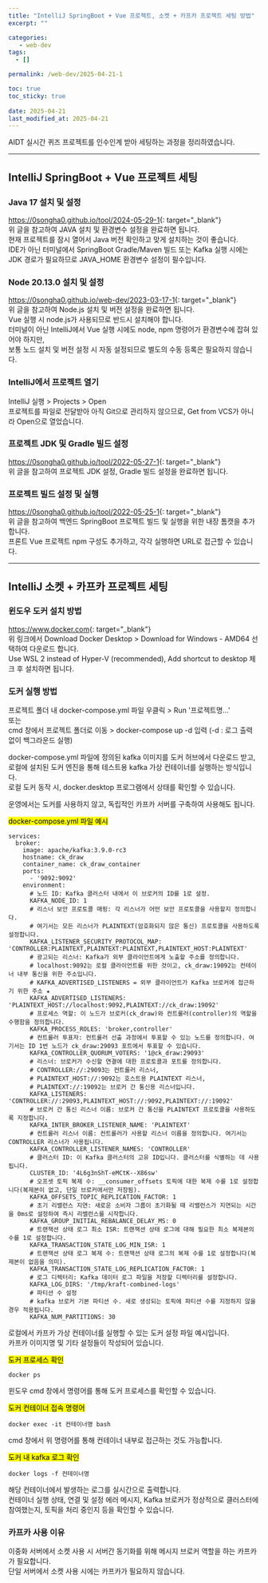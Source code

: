 ```yaml
---
title: "IntelliJ SpringBoot + Vue 프로젝트, 소켓 + 카프카 프로젝트 세팅 방법"
excerpt: ""

categories:
   - web-dev
tags:
  - []

permalink: /web-dev/2025-04-21-1

toc: true
toc_sticky: true
 
date: 2025-04-21
last_modified_at: 2025-04-21
---
```


AIDT 실시간 퀴즈 프로젝트를 인수인계 받아 세팅하는 과정을 정리하였습니다.

---

## IntelliJ SpringBoot + Vue 프로젝트 세팅

### Java 17 설치 및 설정
<https://0songha0.github.io/tool/2024-05-29-1>{: target="_blank"}  
위 글을 참고하여 JAVA 설치 및 환경변수 설정을 완료하면 됩니다.  
현재 프로젝트를 잠시 열어서 Java 버전 확인하고 맞게 설치하는 것이 좋습니다.  
IDE가 아닌 터미널에서 SpringBoot Gradle/Maven 빌드 또는 Kafka 실행 시에는  
JDK 경로가 필요하므로 JAVA_HOME 환경변수 설정이 필수입니다.

### Node 20.13.0 설치 및 설정
<https://0songha0.github.io/web-dev/2023-03-17-1>{: target="_blank"}  
위 글을 참고하여 Node.js 설치 및 버전 설정을 완료하면 됩니다.  
Vue 실행 시 node.js가 사용되므로 반드시 설치해야 합니다.  
터미널이 아닌 IntelliJ에서 Vue 실행 시에도 node, npm 명령어가 환경변수에 잡혀 있어야 하지만,  
보통 노드 설치 및 버전 설정 시 자동 설정되므로 별도의 수동 등록은 필요하지 않습니다.

### IntelliJ에서 프로젝트 열기
IntelliJ 실행 > Projects > Open  
프로젝트를 파일로 전달받아 아직 Git으로 관리하지 않으므로, Get from VCS가 아니라 Open으로 열었습니다.

### 프로젝트 JDK 및 Gradle 빌드 설정
<https://0songha0.github.io/tool/2022-05-27-1>{: target="_blank"}  
위 글을 참고하여 프로젝트 JDK 설정, Gradle 빌드 설정을 완료하면 됩니다.

### 프로젝트 빌드 설정 및 실행
<https://0songha0.github.io/tool/2022-05-25-1>{: target="_blank"}  
위 글을 참고하여 백엔드 SpringBoot 프로젝트 빌드 및 실행을 위한 내장 톰캣을 추가합니다.  
프론트 Vue 프로젝트 npm 구성도 추가하고, 각각 실행하면 URL로 접근할 수 있습니다.

---

## IntelliJ 소켓 + 카프카 프로젝트 세팅

### 윈도우 도커 설치 방법
<https://www.docker.com>{: target="_blank"}  
위 링크에서 Download Docker Desktop > Download for Windows - AMD64 선택하여 다운로드 합니다.  
Use WSL 2 instead of Hyper-V (recommended), Add shortcut to desktop 체크 후 설치하면 됩니다.

### 도커 실행 방법
프로젝트 폴더 내 docker-compose.yml 파일 우클릭 > Run '프로젝트명...'  
또는  
cmd 창에서 프로젝트 폴더로 이동 > docker-compose up -d 입력 (-d : 로그 출력 없이 백그라운드 실행)

docker-compose.yml 파일에 정의된 kafka 이미지를 도커 허브에서 다운로드 받고,  
로컬에 설치된 도커 엔진을 통해 테스트용 kafka 가상 컨테이너를 실행하는 방식입니다.  
로컬 도커 동작 시, docker.desktop 프로그램에서 상태를 확인할 수 있습니다.

운영에서는 도커를 사용하지 않고, 독립적인 카프카 서버를 구축하여 사용해도 됩니다.

<mark>docker-compose.yml 파일 예시</mark>
```
services:
  broker:
    image: apache/kafka:3.9.0-rc3
    hostname: ck_draw
    container_name: ck_draw_container
    ports:
      - '9092:9092'
    environment:
      # 노드 ID: Kafka 클러스터 내에서 이 브로커의 ID를 1로 설정.
      KAFKA_NODE_ID: 1
      # 리스너 보안 프로토콜 매핑: 각 리스너가 어떤 보안 프로토콜을 사용할지 정의합니다.
      # 여기서는 모든 리스너가 PLAINTEXT(암호화되지 않은 통신) 프로토콜을 사용하도록 설정합니다.
      KAFKA_LISTENER_SECURITY_PROTOCOL_MAP: 'CONTROLLER:PLAINTEXT,PLAINTEXT:PLAINTEXT,PLAINTEXT_HOST:PLAINTEXT'
      # 광고되는 리스너: Kafka가 외부 클라이언트에게 노출할 주소를 정의합니다.
      # localhost:9092는 로컬 클라이언트를 위한 것이고, ck_draw:19092는 컨테이너 내부 통신을 위한 주소입니다.
      # KAFKA_ADVERTISED_LISTENERS = 외부 클라이언트가 Kafka 브로커에 접근하기 위한 주소 ★
      KAFKA_ADVERTISED_LISTENERS: 'PLAINTEXT_HOST://localhost:9092,PLAINTEXT://ck_draw:19092'
      # 프로세스 역할: 이 노드가 브로커(ck_draw)와 컨트롤러(controller)의 역할을 수행함을 정의합니다.
      KAFKA_PROCESS_ROLES: 'broker,controller'
      # 컨트롤러 투표자: 컨트롤러 선출 과정에서 투표할 수 있는 노드를 정의합니다. 여기서는 ID 1번 노드가 ck_draw:29093 포트에서 투표할 수 있습니다.
      KAFKA_CONTROLLER_QUORUM_VOTERS: '1@ck_draw:29093'
      # 리스너: 브로커가 수신할 연결에 대한 프로토콜과 포트를 정의합니다.
      # CONTROLLER://:29093는 컨트롤러 리스너,
      # PLAINTEXT_HOST://:9092는 호스트용 PLAINTEXT 리스너,
      # PLAINTEXT://:19092는 브로커 간 통신용 리스너입니다.
      KAFKA_LISTENERS: 'CONTROLLER://:29093,PLAINTEXT_HOST://:9092,PLAINTEXT://:19092'
      # 브로커 간 통신 리스너 이름: 브로커 간 통신을 PLAINTEXT 프로토콜을 사용하도록 지정합니다.
      KAFKA_INTER_BROKER_LISTENER_NAME: 'PLAINTEXT'
      # 컨트롤러 리스너 이름: 컨트롤러가 사용할 리스너 이름을 정의합니다. 여기서는 CONTROLLER 리스너가 사용됩니다.
      KAFKA_CONTROLLER_LISTENER_NAMES: 'CONTROLLER'
      # 클러스터 ID: 이 Kafka 클러스터의 고유 ID입니다. 클러스터를 식별하는 데 사용됩니다.
      CLUSTER_ID: '4L6g3nShT-eMCtK--X86sw'
      # 오프셋 토픽 복제 수: __consumer_offsets 토픽에 대한 복제 수를 1로 설정합니다(복제본이 없고, 단일 브로커에서만 저장됨).
      KAFKA_OFFSETS_TOPIC_REPLICATION_FACTOR: 1
      # 초기 리밸런스 지연: 새로운 소비자 그룹이 초기화될 때 리밸런스가 지연되는 시간을 0ms로 설정하여 즉시 리밸런스를 시작합니다.
      KAFKA_GROUP_INITIAL_REBALANCE_DELAY_MS: 0
      # 트랜잭션 상태 로그 최소 ISR: 트랜잭션 상태 로그에 대해 필요한 최소 복제본의 수를 1로 설정합니다.
      KAFKA_TRANSACTION_STATE_LOG_MIN_ISR: 1
      # 트랜잭션 상태 로그 복제 수: 트랜잭션 상태 로그의 복제 수를 1로 설정합니다(복제본이 없음을 의미).
      KAFKA_TRANSACTION_STATE_LOG_REPLICATION_FACTOR: 1
      # 로그 디렉터리: Kafka 데이터 로그 파일을 저장할 디렉터리를 설정합니다.
      KAFKA_LOG_DIRS: '/tmp/kraft-combined-logs'
      # 파티션 수 설정
      # kafka 브로커 기본 파티션 수. 새로 생성되는 토픽에 파티션 수를 지정하지 않을 경우 적용됩니다.
      KAFKA_NUM_PARTITIONS: 30
```
로컬에서 카프카 가상 컨테이너를 실행할 수 있는 도커 설정 파일 예시입니다.  
카프카 이미지명 및 기타 설정들이 작성되어 있습니다.

<mark>도커 프로세스 확인</mark>
```
docker ps
```
윈도우 cmd 창에서 명령어를 통해 도커 프로세스를 확인할 수 있습니다.

<mark>도커 컨테이너 접속 명령어</mark>
```
docker exec -it 컨테이너명 bash
```
cmd 창에서 위 명령어를 통해 컨테이너 내부로 접근하는 것도 가능합니다.

<mark>도커 내 kafka 로그 확인</mark>
```
docker logs -f 컨테이너명
```
해당 컨테이너에서 발생하는 로그를 실시간으로 출력합니다.  
컨테이너 실행 상태, 연결 및 설정 에러 메시지, Kafka 브로커가 정상적으로 클러스터에 참여했는지, 토픽을 처리 중인지 등을 확인할 수 있습니다.

### 카프카 사용 이유
이중화 서버에서 소켓 사용 시 서버간 동기화를 위해 메시지 브로커 역할을 하는 카프카가 필요합니다.  
단일 서버에서 소켓 사용 시에는 카프카가 필요하지 않습니다.
